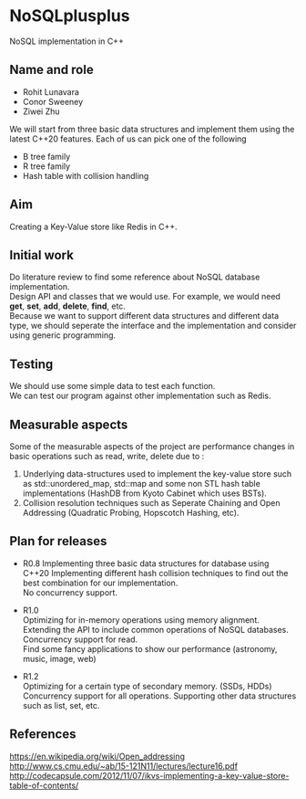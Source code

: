 # NoSQLplusplus
NoSQL implementation in C++

## Name and role
* Rohit Lunavara
* Conor Sweeney
* Ziwei Zhu

We will start from three basic data structures and implement them using the latest C++20 features. Each of us can pick one of the following
* B tree family
* R tree family
* Hash table with collision handling

## Aim
Creating a Key-Value store like Redis in C++.

## Initial work
Do literature review to find some reference about NoSQL database implementation.  
Design API and classes that we would use. For example, we would need **get**, **set**, 
**add**, **delete**, **find**, etc.  
Because we want to support different data structures and different data type, we should seperate the interface and the implementation and consider using generic programming.  

## Testing
We should use some simple data to test each function.  
We can test our program against other implementation such as Redis.

## Measurable aspects
Some of the measurable aspects of the project are performance changes in basic operations such as read, write, delete due to :
1. Underlying data-structures used to implement the key-value store such as std::unordered_map, std::map and some non STL hash table implementations (HashDB from Kyoto Cabinet which uses BSTs).
2. Collision resolution techniques such as Seperate Chaining and Open Addressing (Quadratic Probing, Hopscotch Hashing, etc).

## Plan for releases
* R0.8
Implementing three basic data structures for database using C++20
Implementing different hash collision techniques to find out the best combination for our implementation.  
No concurrency support.

* R1.0  
Optimizing for in-memory operations using memory alignment.  
Extending the API to include common operations of NoSQL databases.  
Concurrency support for read.   
Find some fancy applications to show our performance (astronomy, music, image, web)  

* R1.2  
Optimizing for a certain type of secondary memory. (SSDs, HDDs)  
Concurrency support for all operations.
Supporting other data structures such as list, set, etc.

## References
https://en.wikipedia.org/wiki/Open_addressing
http://www.cs.cmu.edu/~ab/15-121N11/lectures/lecture16.pdf
http://codecapsule.com/2012/11/07/ikvs-implementing-a-key-value-store-table-of-contents/
